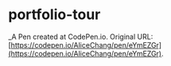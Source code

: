# portfolio-tour
 _A Pen created at CodePen.io. Original URL: [https://codepen.io/AliceChang/pen/eYmEZGr](https://codepen.io/AliceChang/pen/eYmEZGr).

 